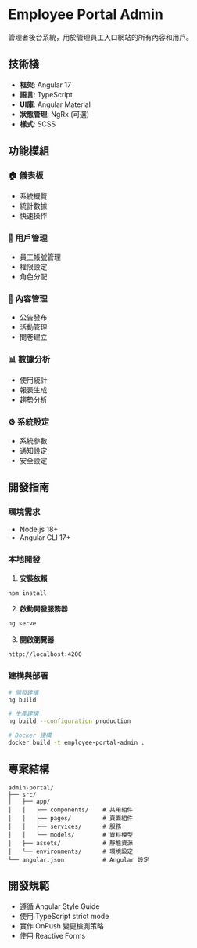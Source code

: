 # Employee Portal Admin

管理者後台系統，用於管理員工入口網站的所有內容和用戶。

## 技術棧

- **框架**: Angular 17
- **語言**: TypeScript
- **UI庫**: Angular Material
- **狀態管理**: NgRx (可選)
- **樣式**: SCSS

## 功能模組

### 🏠 儀表板
- 系統概覽
- 統計數據
- 快速操作

### 👥 用戶管理
- 員工帳號管理
- 權限設定
- 角色分配

### 📢 內容管理
- 公告發布
- 活動管理
- 問卷建立

### 📊 數據分析
- 使用統計
- 報表生成
- 趨勢分析

### ⚙️ 系統設定
- 系統參數
- 通知設定
- 安全設定

## 開發指南

### 環境需求
- Node.js 18+
- Angular CLI 17+

### 本地開發

1. **安裝依賴**
```bash
npm install
```

2. **啟動開發服務器**
```bash
ng serve
```

3. **開啟瀏覽器**
```
http://localhost:4200
```

### 建構與部署

```bash
# 開發建構
ng build

# 生產建構
ng build --configuration production

# Docker 建構
docker build -t employee-portal-admin .
```

## 專案結構

```
admin-portal/
├── src/
│   ├── app/
│   │   ├── components/    # 共用組件
│   │   ├── pages/         # 頁面組件
│   │   ├── services/      # 服務
│   │   └── models/        # 資料模型
│   ├── assets/            # 靜態資源
│   └── environments/      # 環境設定
└── angular.json           # Angular 設定
```

## 開發規範

- 遵循 Angular Style Guide
- 使用 TypeScript strict mode
- 實作 OnPush 變更檢測策略
- 使用 Reactive Forms
